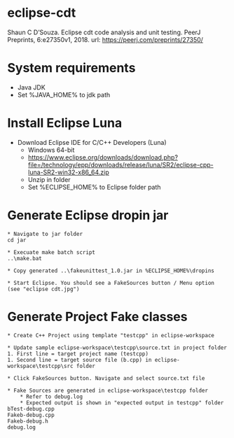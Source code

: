 # eclipse-cdt

Shaun C D’Souza. Eclipse cdt code analysis and unit testing. PeerJ Preprints, 6:e27350v1,
2018. url: https://peerj.com/preprints/27350/

# System requirements
* Java JDK
* Set %JAVA_HOME% to jdk path

# Install Eclipse Luna
* Download Eclipse IDE for C/C++ Developers (Luna)
	* Windows 64-bit
	* https://www.eclipse.org/downloads/download.php?file=/technology/epp/downloads/release/luna/SR2/eclipse-cpp-luna-SR2-win32-x86_64.zip
	* Unzip in folder
	* Set %ECLIPSE_HOME% to Eclipse folder path

# Generate Eclipse dropin jar
	* Navigate to jar folder
    cd jar

	* Execuate make batch script
    ..\make.bat

	* Copy generated ..\fakeunittest_1.0.jar in %ECLIPSE_HOME%\dropins

	* Start Eclipse. You should see a FakeSources button / Menu option (see "eclipse cdt.jpg")

# Generate Project Fake classes 
	* Create C++ Project using template "testcpp" in eclipse-workspace

	* Update sample eclipse-workspace\testcpp\source.txt in project folder
	1. First line = target project name (testcpp)
	1. Second line = target source file (b.cpp) in eclipse-workspace\testcpp\src folder

	* Click FakeSources button. Navigate and select source.txt file

	* Fake Sources are generated in eclipse-workspace\testcpp folder
		* Refer to debug.log
		* Expected output is shown in "expected output in testcpp" folder
    bTest-debug.cpp
    Fakeb-debug.cpp
    Fakeb-debug.h
    debug.log

